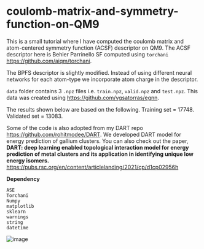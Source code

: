# coulomb-matrix-and-symmetry-function-on-QM9

This is a small tutorial where I have computed the coulomb matrix and atom-centered symmetry function (ACSF) descriptor on QM9. The ACSF descriptor here is Behler Parrinello SF computed using ```torchani``` https://github.com/aiqm/torchani.

The BPFS descriptor is slightly modified. Instead of using different neural networks for each atom-type we incorporate atom charge in the descriptor. 

```data``` folder contains 3 ```.npz``` files i.e. ```train.npz```, ```valid.npz``` and ```test.npz```. This data was created using https://github.com/vgsatorras/egnn.

The results shown below are based on the following.
Training set = 17748.
Validated set = 13083.

Some of the code is also adopted from my DART repo https://github.com/rohitmodee/DART. We developed DART model for energy prediction of gallium clusters. You can also check out the paper, **DART: deep learning enabled topological interaction model for energy prediction of metal clusters and its application in identifying unique low energy isomers.** https://pubs.rsc.org/en/content/articlelanding/2021/cp/d1cp02956h

**Dependency**
```
ASE
Torchani
Numpy
matplotlib
sklearn
warnings
string
datetime
```

![image](https://github.com/rohitmodee/coulomb-matrix-and-symmetry-function-on-QM9/assets/24433906/c4fbc9d9-5464-408b-9ead-2c61b772c9c6)



